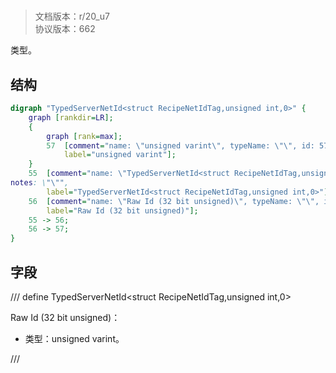 # <!-- md:samp TypedServerNetId<struct RecipeNetIdTag,unsigned int,0> -->

> 文档版本：r/20_u7<br/>协议版本：662

<!-- md:samp TypedServerNetId<struct RecipeNetIdTag,unsigned int,0> -->类型。

## 结构

```dot
digraph "TypedServerNetId<struct RecipeNetIdTag,unsigned int,0>" {
	graph [rankdir=LR];
	{
		graph [rank=max];
		57	[comment="name: \"unsigned varint\", typeName: \"\", id: 57, branchId: 0, recurseId: -1, attributes: 512, notes: \"\"",
			label="unsigned varint"];
	}
	55	[comment="name: \"TypedServerNetId<struct RecipeNetIdTag,unsigned int,0>\", typeName: \"\", id: 55, branchId: 0, recurseId: -1, attributes: 0, \
notes: \"\"",
		label="TypedServerNetId<struct RecipeNetIdTag,unsigned int,0>"];
	56	[comment="name: \"Raw Id (32 bit unsigned)\", typeName: \"\", id: 56, branchId: 0, recurseId: -1, attributes: 0, notes: \"\"",
		label="Raw Id (32 bit unsigned)"];
	55 -> 56;
	56 -> 57;
}

```

## 字段

/// define
TypedServerNetId<struct RecipeNetIdTag,unsigned int,0>

Raw Id (32 bit unsigned)：<!-- md:samp unsigned varint -->

- 类型：unsigned varint。


///
